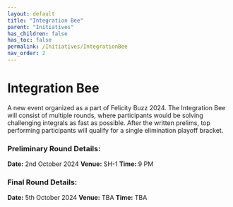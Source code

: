 ```yaml
---
layout: default
title: "Integration Bee"
parent: "Initiatives"
has_children: false
has_toc: false
permalink: /Initiatives/IntegrationBee
nav_order: 2
---
```


Integration Bee
=================

A new event organized as a part of Felicity Buzz 2024. The Integration Bee will consist of multiple rounds, where participants would be solving challenging integrals as fast as possible. After the written prelims, top performing participants will qualify for a single elimination playoff bracket. 

### Preliminary Round Details:
**Date:** 2nd October 2024
**Venue:** SH-1
**Time:** 9 PM

### Final Round Details:
**Date:** 5th October 2024
**Venue:** TBA
**Time:** TBA

